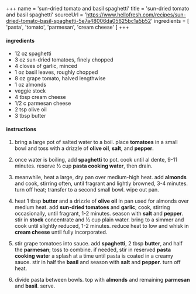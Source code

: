 +++
name = 'sun-dried tomato and basil spaghetti'
title = 'sun-dried tomato and basil spaghetti'
sourceUrl = 'https://www.hellofresh.com/recipes/sun-dried-tomato-basil-spaghetti-5e7a48006da05625bc1a5b52'
ingredients = [
  'pasta',
  'tomato',
  'parmesan',
  'cream cheese'
]
+++

#### ingredients

- 12 oz spaghetti
- 3 oz sun-dried tomatoes, finely chopped
- 4 cloves of garlic, minced
- 1 oz basil leaves, roughly chopped
- 8 oz grape tomato, halved lengthwise
- 1 oz almonds
- veggie stock
- 4 tbsp cream cheese
- 1/2 c parmesan cheese
- 2 tsp olive oil
- 3 tbsp butter

#### instructions

1. bring a large pot of salted water to a boil. place **tomatoes** in a small bowl and toss with a drizzle of **olive oil**, **salt**, and **pepper**.

2. once water is boiling, add **spaghetti** to pot. cook until al dente, 9-11 minutes. reserve ½ cup **pasta cooking water**, then drain.

3. meanwhile, heat a large, dry pan over medium-high heat. add **almonds** and cook, stirring often, until fragrant and lightly browned, 3-4 minutes. turn off heat; transfer to a second small bowl. wipe out pan.

4. heat 1 tbsp **butter** and a drizzle of **olive oil** in pan used for almonds over medium heat. add **sun-dried tomatoes** and **garlic**; cook, stirring occasionally, until fragrant, 1-2 minutes. season with **salt** and **pepper**. stir in **stock** concentrate and ½ cup plain water. bring to a simmer and cook until slightly reduced, 1-2 minutes. reduce heat to low and whisk in **cream cheese** until fully incorporated.

5. stir grape tomatoes into sauce. add **spaghetti**, 2 tbsp **butter**, and half the **parmesan**; toss to combine. if needed, stir in reserved **pasta cooking wate**r a splash at a time until pasta is coated in a creamy sauce. stir in half the **basil** and season with **salt** and **pepper**. turn off heat.

6. divide pasta between bowls. top with **almonds** and remaining **parmesan** and **basil**. serve.